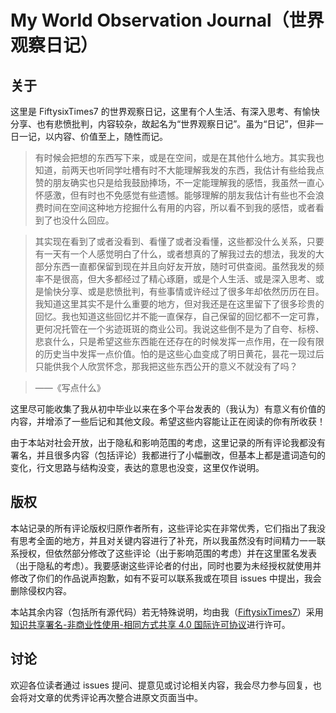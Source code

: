 # My World Observation Journal（世界观察日记）

## 关于
这里是 FiftysixTimes7 的世界观察日记，这里有个人生活、有深入思考、有愉快分享、也有悲愤批判，内容较杂，故起名为“世界观察日记”。虽为“日记”，但非一日一记，以内容、价值至上，随性而记。

> 有时候会把想的东西写下来，或是在空间，或是在其他什么地方。其实我也知道，前两天也听同学吐槽有时不大能理解我发的东西，我估计有些给我点赞的朋友确实也只是给我鼓励捧场，不一定能理解我的感悟，我虽然一直心怀感激，但有时也不免感觉有些遗憾。能够理解的朋友我估计有些也不会浪费时间在空间这种地方挖掘什么有用的内容，所以看不到我的感悟，或者看到了也没什么回应。

> 其实现在看到了或者没看到、看懂了或者没看懂，这些都没什么关系，只要有一天有一个人感觉明白了什么，或者想真的了解我过去的想法，我发的大部分东西一直都保留到现在并且向好友开放，随时可供查阅。虽然我发的频率不是很高，但大多都经过了精心琢磨，或是个人生活、或是深入思考、或是愉快分享、或是悲愤批判，有些事情或许经过了很多年却依然历历在目。我知道这里其实不是什么重要的地方，但对我还是在这里留下了很多珍贵的回忆。我也知道这些回忆并不能一直保存，自己保留的回忆都不一定可靠，更何况托管在一个劣迹斑斑的商业公司。我说这些倒不是为了自夸、标榜、悲哀什么，只是希望这些东西能在还存在的时候发挥一点作用，在一段有限的历史当中发挥一点价值。怕的是这些心血变成了明日黄花，昙花一现过后只能供我个人欣赏怀念，那我把这些东西公开的意义不就没有了吗？

> ——《写点什么》

这里尽可能收集了我从初中毕业以来在多个平台发表的（我认为）有意义有价值的内容，并增添了一些后记和其他文段。希望这些内容能让正在阅读的你有所收获！

由于本站对社会开放，出于隐私和影响范围的考虑，这里记录的所有评论我都没有署名，并且很多内容（包括评论）我都进行了小幅删改，但基本上都是遣词造句的变化，行文思路与结构没变，表达的意思也没变，这里仅作说明。

## 版权
本站记录的所有评论版权归原作者所有，这些评论实在非常优秀，它们指出了我没有思考全面的地方，并且对关键内容进行了补充，所以我虽然没有时间精力一一联系授权，但依然部分修改了这些评论（出于影响范围的考虑）并在这里匿名发表（出于隐私的考虑）。我要感谢这些评论者的付出，同时也要为未经授权就使用并修改了你们的作品说声抱歉，如有不妥可以联系我或在项目 issues 中提出，我会删除侵权内容。

本站其余内容（包括所有源代码）若无特殊说明，均由我（[FiftysixTimes7](https://github.com/FiftysixTimes7)）采用[知识共享署名-非商业性使用-相同方式共享 4.0 国际许可协议](https://creativecommons.org/licenses/by-nc-sa/4.0/)进行许可。

## 讨论
欢迎各位读者通过 issues 提问、提意见或讨论相关内容，我会尽力参与回复，也会将对文章的优秀评论再次整合进原文页面当中。